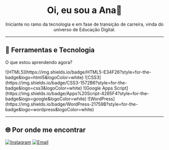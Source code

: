 <!-- Banner de boas-vindas -->
<div align="center">
  <h1> Oi, eu sou a Ana👋 </h1>
  <p> Iniciante no ramo da tecnologia e em fase de transição de carreira, vinda do universo de Educação Digital.</p>
</div>

---

## 🧰 Ferramentas e Tecnologia
<p> O que estou aprendendo agora? </p>
<!-- Use apenas o que você conhece/está aprendendo -->
<!-- Cada badge vem do shields.io; troque o texto depois de 'badge/' e o 'logo=' para outras techs -->
![HTML5](https://img.shields.io/badge/HTML5-E34F26?style=for-the-badge&logo=html5&logoColor=white)
![CSS3](https://img.shields.io/badge/CSS3-1572B6?style=for-the-badge&logo=css3&logoColor=white)
![Google Apps Script](https://img.shields.io/badge/Apps%20Script-4285F4?style=for-the-badge&logo=google&logoColor=white)
![WordPress](https://img.shields.io/badge/WordPress-21759B?style=for-the-badge&logo=wordpress&logoColor=white)

---

## 🌐 Por onde me encontrar 
[![Instagram](https://img.shields.io/badge/Instagram-E4405F?style=for-the-badge&logo=instagram&logoColor=white)](https://www.instagram.com/anaclara_mlessa/)
[![Email](https://img.shields.io/badge/Email-181717?style=for-the-badge&logo=gmail&logoColor=white)](anaclaramarqueslessa@gmail.com)

